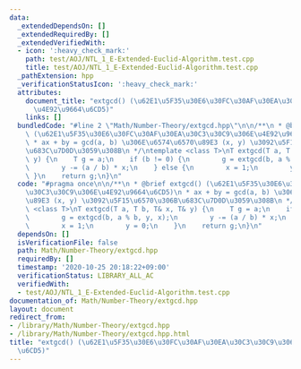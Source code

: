 ```yaml
---
data:
  _extendedDependsOn: []
  _extendedRequiredBy: []
  _extendedVerifiedWith:
  - icon: ':heavy_check_mark:'
    path: test/AOJ/NTL_1_E-Extended-Euclid-Algorithm.test.cpp
    title: test/AOJ/NTL_1_E-Extended-Euclid-Algorithm.test.cpp
  _pathExtension: hpp
  _verificationStatusIcon: ':heavy_check_mark:'
  attributes:
    document_title: "extgcd() (\u62E1\u5F35\u30E6\u30FC\u30AF\u30EA\u30C3\u30C9\u306E\
      \u4E92\u9664\u6CD5)"
    links: []
  bundledCode: "#line 2 \"Math/Number-Theory/extgcd.hpp\"\n\n/**\n * @brief extgcd()\
    \ (\u62E1\u5F35\u30E6\u30FC\u30AF\u30EA\u30C3\u30C9\u306E\u4E92\u9664\u6CD5)\n\
    \ * ax + by = gcd(a, b) \u306E\u6574\u6570\u89E3 (x, y) \u3092\u5F15\u6570\u306B\
    \u683C\u7D0D\u3059\u308B\n */\ntemplate <class T>\nT extgcd(T a, T b, T& x, T&\
    \ y) {\n    T g = a;\n    if (b != 0) {\n        g = extgcd(b, a % b, y, x);\n\
    \        y -= (a / b) * x;\n    } else {\n        x = 1;\n        y = 0;\n   \
    \ }\n    return g;\n}\n"
  code: "#pragma once\n\n/**\n * @brief extgcd() (\u62E1\u5F35\u30E6\u30FC\u30AF\u30EA\
    \u30C3\u30C9\u306E\u4E92\u9664\u6CD5)\n * ax + by = gcd(a, b) \u306E\u6574\u6570\
    \u89E3 (x, y) \u3092\u5F15\u6570\u306B\u683C\u7D0D\u3059\u308B\n */\ntemplate\
    \ <class T>\nT extgcd(T a, T b, T& x, T& y) {\n    T g = a;\n    if (b != 0) {\n\
    \        g = extgcd(b, a % b, y, x);\n        y -= (a / b) * x;\n    } else {\n\
    \        x = 1;\n        y = 0;\n    }\n    return g;\n}\n"
  dependsOn: []
  isVerificationFile: false
  path: Math/Number-Theory/extgcd.hpp
  requiredBy: []
  timestamp: '2020-10-25 20:18:22+09:00'
  verificationStatus: LIBRARY_ALL_AC
  verifiedWith:
  - test/AOJ/NTL_1_E-Extended-Euclid-Algorithm.test.cpp
documentation_of: Math/Number-Theory/extgcd.hpp
layout: document
redirect_from:
- /library/Math/Number-Theory/extgcd.hpp
- /library/Math/Number-Theory/extgcd.hpp.html
title: "extgcd() (\u62E1\u5F35\u30E6\u30FC\u30AF\u30EA\u30C3\u30C9\u306E\u4E92\u9664\
  \u6CD5)"
---
```

